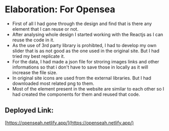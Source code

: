 # Elaboration: For Opensea

- First of all I had gone through the design and find that is there any element that I can reuse or not.
- After analysing whole design I started working with the Reactjs as I can reuse the code in it.
- As the use of 3rd party library is prohibted, I had to develop my own slider that is as not good as the one used in the original site. But I had tried my best replicate it.
- For the data, I had made a json file for stroring images links and other informations so that i don't have to save those in locally as it will increase the file size.
- In original site icons are used from the external libraries. But I had downloaded most related png to them.
- Most of the element present in the website are similar to each other so I had created the components for them and reused that code.

## Deployed Link:

[https://openseah.netlify.app/](https://openseah.netlify.app/)
